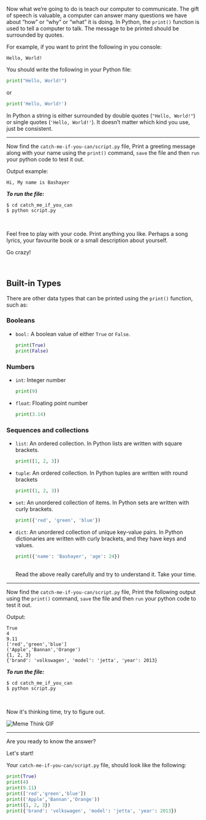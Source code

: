 ﻿
Now what we’re going to do is teach our computer to communicate. The gift of speech is valuable, a computer can answer many questions we have about “how” or “why” or “what” it is doing. In Python, the `print()` function is used to tell a computer to talk. The message to be printed should be surrounded by quotes.


For example, if you want to print the following in you console:

```
Hello, World!
```


You should write the following in your Python file:

```python
print("Hello, World!")
```
or
```python
print('Hello, World!')
```

In Python a string is either surrounded by double quotes (`"Hello, World!"`) or single quotes (`'Hello, World!'`). It doesn’t matter which kind you use, just be consistent.

-----

Now find the `catch-me-if-you-can/script.py` file, Print a greeting message along with your name using the `print()` command, `save` the file and 
then `run` your python code to test it out.


 Output example:


    Hi, My name is Bashayer

***To run the file:***

    $ cd catch_me_if_you_can
    $ python script.py

<br>

Feel free to play with your code. Print anything you like. Perhaps a song lyrics, your favourite book or a small description about yourself.

Go crazy!

<br>

## Built-in Types

 There are other data types that can be printed using the `print()` function, such as:

### Booleans

- `bool:`  A boolean value of either `True` or `False`. 

  ```python
  print(True)
  print(False)
  ```


### Numbers 

 - `int`: Integer number
     
     ```python
     print(9)
     ```

 - `float`: Floating point number
 
     ```python
     print(3.14)
     ```


### Sequences and collections

- `list`: An ordered collection. In Python lists are written with square brackets.
   ```python
   print([1, 2, 3])
     ```

 
- `tuple`: An ordered collection. In Python tuples are written with round brackets
     ```python
     print((1, 2, 3))
     ```

- `set`: An unordered collection of items. In Python sets are written with curly brackets.
     ```python
    print({'red', 'green', 'blue'})
     ```
      

 
- `dict`: An unordered collection of unique key-value pairs. In Python dictionaries are written with curly brackets, and they have keys and values.
     ```python
    print({'name': 'Bashayer', 'age': 24})
     ```
     <br>
   Read the above really carefully and try to understand it. Take your time.

 ---
Now find the `catch-me-if-you-can/script.py` file, Print the following output using the `print()` command, `save` the file and 
then `run` your python code to test it out.
 
 Output:
 ```
 True
 4
 9.11
 ['red','green','blue']
 ('Apple','Bannan','Orange')
 {1, 2, 3}
{'brand': 'volkswagen', 'model': 'jetta', 'year': 2013}
 ```

***To run the file:***

    $ cd catch_me_if_you_can
    $ python script.py
    
   <br>
   
Now it's thinking time, try to figure out.
<br>

![Meme Think GIF](https://media2.giphy.com/media/a5viI92PAF89q/giphy.gif?cid=ecf05e47d141145b34cc6d77e908ccb4b28825fe0db144db&rid=giphy.gif)

----

Are you ready to know the answer? 

Let's start!

Your `catch-me-if-you-can/script.py` file, should look like the following:

```python
print(True)
print(4)
print(9.11)
print(['red','green','blue'])
print(('Apple','Bannan','Orange'))
print({1, 2, 3})
print({'brand': 'volkswagen', 'model': 'jetta', 'year': 2013})
```
